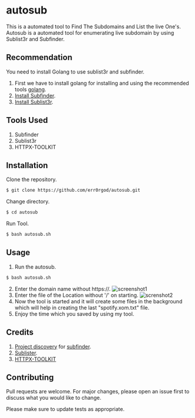 # autosub
This is a automated tool to Find The Subdomains and List the live One's.
Autosub is a automated tool for enumerating live subdomain by using Sublist3r and Subfinder.

## Recommendation

You need to install Golang to use sublist3r and subfinder.

1. First we have to install golang for installing and using the recommended tools [golang](https://medium.com/hprog99/getting-started-with-go-installation-setup-and-your-first-hello-world-program-fbfe940afae7).
2. [Install Subfinder](https://github.com/projectdiscovery/subfinder#readme).
3. [Install Sublist3r](https://github.com/aboul3la/Sublist3r).

## Tools Used

1. Subfinder
2. Sublist3r
3. HTTPX-TOOLKIT

## Installation

Clone the repository.

```bash
$ git clone https://github.com/err0rgod/autosub.git
```

Change directory.

```bash
$ cd autosub
```

Run Tool.

```bash
$ bash autosub.sh
```

## Usage

1. Run the autosub.

```bash
$ bash autosub.sh
```

2. Enter the domain name without https://.
   ![screenshot1](1.jpg)
3. Enter the file of the Location without '/' on starting.
   ![screnshot2](2.jpg)
4. Now the tool is started and it will create some files in the background which will help in creating the last "spotify.xom.txt" file.
5. Enjoy the time which you saved by using my tool.

## Credits

1. [Project discovery](https://github.com/projectdiscovery) for [subfinder](https://github.com/projectdiscovery/subfinder).
2. [Sublister](https://github.com/aboul3la/Sublist3r).
3. [HTTPX-TOOLKIT](https://www.kali.org/tools/httpx-toolkit/)

## Contributing

Pull requests are welcome. For major changes, please open an issue first
to discuss what you would like to change.

Please make sure to update tests as appropriate.

